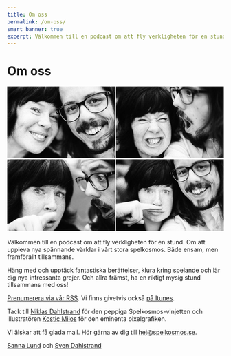 ```yaml
---
title: Om oss
permalink: /om-oss/
smart_banner: true
excerpt: Välkommen till en podcast om att fly verkligheten för en stund. Om att uppleva nya spännande världar i vårt stora spelkosmos. Både ensam, men framförallt tillsammans.
---
```


# Om oss

<img src="/images/sannasven.jpg" alt="Sanna och Sven">

Välkommen till en podcast om att fly verkligheten för en stund. Om att uppleva nya spännande världar i vårt stora spelkosmos. Både ensam, men framförallt tillsammans.

Häng med och upptäck fantastiska berättelser, klura kring spelande och lär dig nya intressanta grejer. Och allra främst, ha en riktigt mysig stund tillsammans med oss!

[Prenumerera via vår RSS][5]. Vi finns givetvis också [på Itunes][6].

Tack till [Niklas Dahlstrand][4] för den peppiga Spelkosmos-vinjetten och illustratören [Kostic Milos][3] för den eminenta pixelgrafiken.

Vi älskar att få glada mail. Hör gärna av dig till <hej@spelkosmos.se>.

[Sanna Lund][1] och [Sven Dahlstrand][2]

[1]: http://sannalund.se
[2]: https://svendahlstrand.se
[3]: https://www.fiverr.com/harveydentmd
[4]: https://soundcloud.com/chetreo
[5]: http://spelkosmos.se/itunes.rss
[6]: https://itunes.apple.com/se/podcast/spelkosmos/id1074034373
